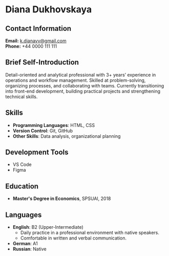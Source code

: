 # Diana Dukhovskaya

## Contact Information
**Email:** k.dianavv@gmail.com  
**Phone:** +44 0000 111 111

## Brief Self-Introduction
Detail-oriented and analytical professional with 3+ years’ experience in operations and workflow management. Skilled at problem-solving, organizing processes, and collaborating with teams. Currently transitioning into front-end development, building practical projects and strengthening technical skills.

## Skills
- **Programming Languages**: HTML, CSS
- **Version Control**: Git, GitHub
- **Other Skills**: Data analysis, organizational planning

## Development Tools
- VS Code
- Figma

## Education
- **Master's Degree in Economics**, SPSUAI, 2018

## Languages
- **English**: B2 (Upper-Intermediate)
    + Daily practice in a professional environment with native speakers.
    + Comfortable in written and verbal communication.
- **German**: A1
- **Russian**: Native
